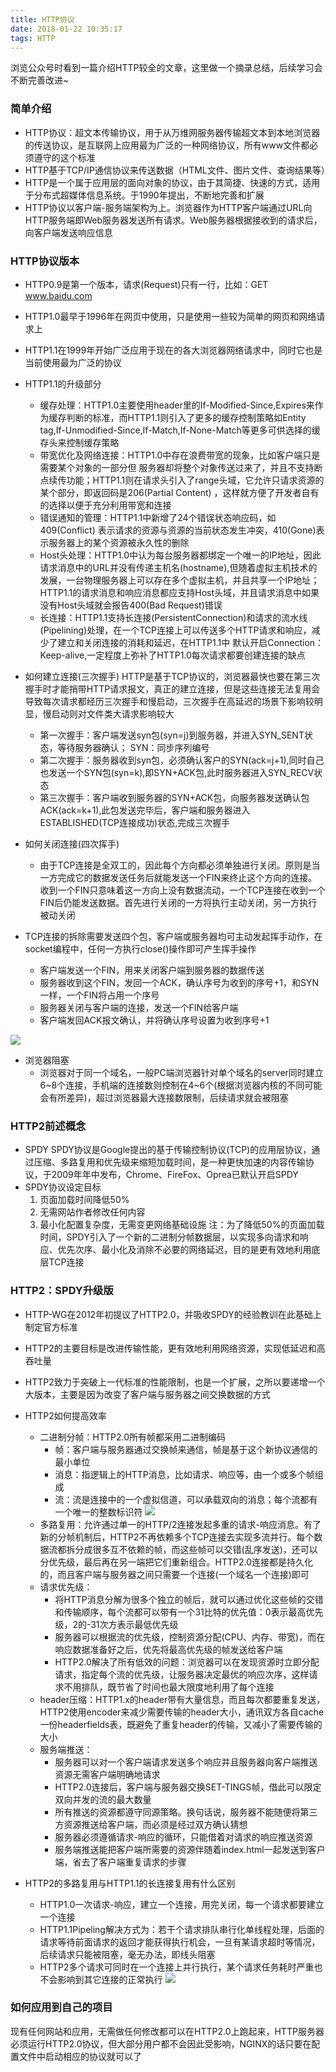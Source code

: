 ```yaml
---
title: HTTP协议
date: 2018-01-22 10:35:17
tags: HTTP
---
```


浏览公众号时看到一篇介绍HTTP较全的文章，这里做一个摘录总结，后续学习会不断完善改进~

### 简单介绍
- HTTP协议：超文本传输协议，用于从万维网服务器传输超文本到本地浏览器的传送协议，是互联网上应用最为广泛的一种网络协议，所有www文件都必须遵守的这个标准
- HTTP基于TCP/IP通信协议来传送数据（HTML文件、图片文件、查询结果等）
- HTTP是一个属于应用层的面向对象的协议，由于其简捷、快速的方式，适用于分布式超媒体信息系统。于1990年提出，不断地完善和扩展
- HTTP协议以客户端-服务端架构为上。浏览器作为HTTP客户端通过URL向HTTP服务端即Web服务器发送所有请求。Web服务器根据接收到的请求后，向客户端发送响应信息

### HTTP协议版本
- HTTP0.9是第一个版本，请求(Request)只有一行，比如：GET www.baidu.com
- HTTP1.0最早于1996年在网页中使用，只是使用一些较为简单的网页和网络请求上
- HTTP1.1在1999年开始广泛应用于现在的各大浏览器网络请求中，同时它也是当前使用最为广泛的协议

- HTTP1.1的升级部分
  - 缓存处理：HTTP1.0主要使用header里的If-Modified-Since,Expires来作为缓存判断的标准，而HTTP1.1则引入了更多的缓存控制策略如Entity tag,If-Unmodified-Since,If-Match,If-None-Match等更多可供选择的缓存头来控制缓存策略
  - 带宽优化及网络连接：HTTP1.0中存在浪费带宽的现象，比如客户端只是需要某个对象的一部分但  服务器却将整个对象传送过来了，并且不支持断点续传功能；HTTP1.1则在请求头引入了range头域，它允许只请求资源的某个部分，即返回码是206(Partial Content)  ，这样就方便了开发者自有的选择以便于充分利用带宽和连接
  - 错误通知的管理：HTTP1.1中新增了24个错误状态响应码，如409(Conflict)  表示请求的资源与资源的当前状态发生冲突，410(Gone)表示服务器上的某个资源被永久性的删除
  - Host头处理：HTTP1.0中认为每台服务器都绑定一个唯一的IP地址，因此请求消息中的URL并没有传递主机名(hostname),但随着虚拟主机技术的发展，一台物理服务器上可以存在多个虚拟主机，并且共享一个IP地址；HTTP1.1的请求消息和响应消息都应支持Host头域，并且请求消息中如果没有Host头域就会报告400(Bad Request)错误
  - 长连接：HTTP1.1支持长连接(PersistentConnection)和请求的流水线(Pipelining)处理，在一个TCP连接上可以传送多个HTTP请求和响应，减少了建立和关闭连接的消耗和延迟，在HTTP1.1中  默认开启Connection：Keep-alive,一定程度上弥补了HTTP1.0每次请求都要创建连接的缺点
  
- 如何建立连接(三次握手)
  HTTP是基于TCP协议的，浏览器最快也要在第三次握手时才能捎带HTTP请求报文，真正的建立连接，但是这些连接无法复用会导致每次请求都经历三次握手和慢启动，三次握手在高延迟的场景下影响较明显，慢启动则对文件类大请求影响较大
  - 第一次握手：客户端发送syn包(syn=j)到服务器，并进入SYN_SENT状态，等待服务器确认；
  SYN：同步序列编号
  - 第二次握手：服务器收到syn包，必须确认客户的SYN(ack=j+1),同时自己也发送一个SYN包(syn=k),即SYN+ACK包,此时服务器进入SYN_RECV状态
  - 第三次握手：客户端收到服务器的SYN+ACK包，向服务器发送确认包ACK(ack=k+1),此包发送完毕后，客户端和服务器进入ESTABLISHED(TCP连接成功)状态,完成三次握手
  
- 如何关闭连接(四次挥手)
  - 由于TCP连接是全双工的，因此每个方向都必须单独进行关闭。原则是当一方完成它的数据发送任务后就能发送一个FIN来终止这个方向的连接。收到一个FIN只意味着这一方向上没有数据流动，一个TCP连接在收到一个FIN后仍能发送数据。首先进行关闭的一方将执行主动关闭，另一方执行被动关闭

- TCP连接的拆除需要发送四个包，客户端或服务器均可主动发起挥手动作，在socket编程中，任何一方执行close()操作即可产生挥手操作
  - 客户端发送一个FIN，用来关闭客户端到服务器的数据传送
  - 服务器收到这个FIN，发回一个ACK，确认序号为收到的序号+1，和SYN一样，一个FIN将占用一个序号
  - 服务器关闭与客户端的连接，发送一个FIN给客户端
  - 客户端发回ACK报文确认，并将确认序号设置为收到序号+1

![](https://ws1.sinaimg.cn/large/e4336439gy1fnpbj3ksqmj20lp0lfjyu.jpg)

- 浏览器阻塞
  - 浏览器对于同一个域名，一般PC端浏览器针对单个域名的server同时建立6~8个连接，手机端的连接数则控制在4~6个(根据浏览器内核的不同可能会有所差异)，超过浏览器最大连接数限制，后续请求就会被阻塞

### HTTP2前述概念
- SPDY
  SPDY协议是Google提出的基于传输控制协议(TCP)的应用层协议，通过压缩、多路复用和优先级来缩短加载时间，是一种更快加速的内容传输协议，于2009年年中发布，Chrome、FireFox、Oprea已默认开启SPDY
- SPDY协议设定目标
  1. 页面加载时间降低50%
  2. 无需网站作者修改任何内容
  3. 最小化配置复杂度，无需变更网络基础设施
注：为了降低50%的页面加载时间，SPDY引入了一个新的二进制分帧数据层，以实现多向请求和响应、优先次序、最小化及消除不必要的网络延迟，目的是更有效地利用底层TCP连接

### HTTP2：SPDY升级版
- HTTP-WG在2012年初提议了HTTP2.0，并吸收SPDY的经验教训在此基础上制定官方标准
- HTTP2的主要目标是改进传输性能，更有效地利用网络资源，实现低延迟和高吞吐量
- HTTP2致力于突破上一代标准的性能限制，也是一个扩展，之所以要递增一个大版本，主要是因为改变了客户端与服务器之间交换数据的方式

- HTTP2如何提高效率
  - 二进制分帧：HTTP2.0所有帧都采用二进制编码
    - 帧：客户端与服务器通过交换帧来通信，帧是基于这个新协议通信的最小单位
    - 消息：指逻辑上的HTTP消息，比如请求、响应等，由一个或多个帧组成
    - 流：流是连接中的一个虚拟信道，可以承载双向的消息；每个流都有一个唯一的整数标识符
    ![](https://ws1.sinaimg.cn/large/e4336439gy1fnpbk79csjj20oh06ktbb.jpg)
  - 多路复用：允许通过单一的HTTP/2连接发起多重的请求-响应消息。有了新的分帧机制后，HTTP2不再依赖多个TCP连接去实现多流并行。每个数据流都拆分成很多互不依赖的帧，而这些帧可以交错(乱序发送)，还可以分优先级，最后再在另一端把它们重新组合。HTTP2.0连接都是持久化的，而且客户端与服务器之间只需要一个连接(一个域名一个连接)即可
  - 请求优先级：
    - 将HTTP消息分解为很多个独立的帧后，就可以通过优化这些帧的交错和传输顺序，每个流都可以带有一个31比特的优先值：0表示最高优先级，2的-31次方表示最低优先级
    - 服务器可以根据流的优先级，控制资源分配(CPU、内存、带宽)，而在响应数据准备好之后，优先将最高优先级的帧发送给客户端
    - HTTP2.0解决了所有低效的问题：浏览器可以在发现资源时立即分配请求，指定每个流的优先级，让服务器决定最优的响应次序，这样请求不用排队，既节省了时间也最大限度地利用了每个连接
  - header压缩：HTTP1.x的header带有大量信息，而且每次都要重复发送，HTTP2使用encoder来减少需要传输的header大小，通讯双方各自cache一份headerfields表，既避免了重复header的传输，又减小了需要传输的大小
  - 服务端推送：
    - 服务器可以对一个客户端请求发送多个响应并且服务器向客户端推送资源无需客户端明确地请求
    - HTTP2.0连接后，客户端与服务器交换SET-TINGS帧，借此可以限定双向并发的流的最大数量
    - 所有推送的资源都遵守同源策略。换句话说，服务器不能随便将第三方资源推送给客户端，而必须是经过双方确认猜想
    - 服务器必须遵循请求-响应的循环，只能借着对请求的响应推送资源
    - 服务端推送能把客户端所需要的资源伴随着index.html一起发送到客户端，省去了客户端重复请求的步骤

- HTTP2的多路复用与HTTP1.1的长连接复用有什么区别
  - HTTP1.0一次请求-响应，建立一个连接，用完关闭，每一个请求都要建立一个连接
  - HTTP1.1Pipeling解决方式为：若干个请求排队串行化单线程处理，后面的请求等待前面请求的返回才能获得执行机会，一旦有某请求超时等情况，后续请求只能被阻塞，毫无办法，即线头阻塞
  - HTTP2多个请求可同时在一个连接上并行执行，某个请求任务耗时严重也不会影响到其它连接的正常执行
  ![](https://ws1.sinaimg.cn/large/e4336439gy1fnpbl9djihj20kj0kqjyl.jpg)

### 如何应用到自己的项目
现有任何网站和应用，无需做任何修改都可以在HTTP2.0上跑起来，HTTP服务器必须运行HTTP2.0协议，但大部分用户都不会因此受影响，NGINX的话只要在配置文件中启动相应的协议就可以了
